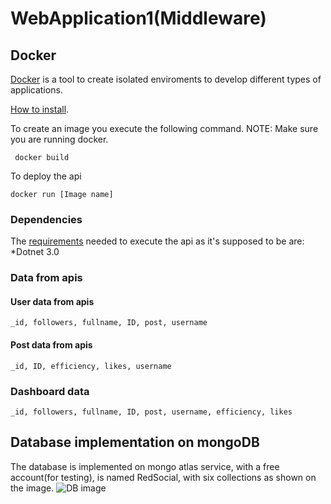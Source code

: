 # WebApplication1(Middleware)
## Docker
[Docker](https://www.docker.com/why-docker) is a tool to create isolated enviroments to develop different types of applications.

[How to install](https://docs.docker.com/v17.09/engine/installation/).

To create an image you execute the following command.
NOTE: Make sure you are running docker.
```
 docker build
```

To deploy the api
```
docker run [Image name]
```
### Dependencies
The [requirements](https://github.com/IngenieriaDeSistemasUTB/ArcSoft2p2019/blob/master/middleware/WebApplication1/requirements.txt) needed to execute the api as it's supposed to be are:
*Dotnet 3.0
### Data from apis
#### User data from apis
```
_id, followers, fullname, ID, post, username
```

#### Post data from apis
```
_id, ID, efficiency, likes, username
```

### Dashboard data
```
_id, followers, fullname, ID, post, username, efficiency, likes
```
## Database implementation on mongoDB
The database is implemented on mongo atlas service, with a free account(for testing), is named RedSocial, with six collections as shown on the image.
![DB image](https://github.com/IngenieriaDeSistemasUTB/ArcSoft2p2019/blob/master/middleware/DBIMAGE.png)
